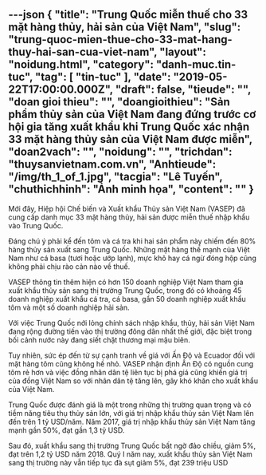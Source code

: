 ---json
{
    "title": "Trung Quốc miễn thuế cho 33 mặt hàng thủy, hải sản của Việt Nam",
    "slug": "trung-quoc-mien-thue-cho-33-mat-hang-thuy-hai-san-cua-viet-nam",
    "layout": "noidung.html",
    "category": "danh-muc.tin-tuc",
    "tag": [
        "tin-tuc"
    ],
    "date": "2019-05-22T17:00:00.000Z",
    "draft": false,
    "tieude": "",
    "doan gioi thieu": "",
    "doangioithieu": "Sản phẩm thủy sản của Việt Nam đang đứng trước cơ hội gia tăng xuất khẩu khi Trung Quốc xác nhận 33 mặt hàng thủy sản của Việt Nam được miễn",
    "doan2vach": "",
    "noidung": "",
    "trichdan": "thuysanvietnam.com.vn",
    "Anhtieude": "/img/th_1_of_1.jpg",
    "tacgia": "Lê Tuyến",
    "chuthichhinh": "Ảnh minh họa",
    "__content__": ""
}
---
<p>Mới đ&acirc;y, Hiệp hội Chế biến v&agrave; Xuất khẩu Thủy sản Việt Nam (VASEP) đ&atilde; cung cấp danh mục 33 mặt h&agrave;ng thủy, hải sản được miễn thuế nhập khẩu v&agrave;o Trung Quốc.</p>

<p>Đ&aacute;ng ch&uacute; &yacute; phải kể đến t&ocirc;m v&agrave; c&aacute; tra khi hai sản phẩm n&agrave;y chiếm đến 80% h&agrave;ng thủy sản xuất sang Trung Quốc. Những mặt h&agrave;ng thế mạnh của Việt Nam như c&aacute; basa (tươi hoặc ướp lạnh), mực kh&ocirc; hay c&aacute; ngừ đ&oacute;ng hộp cũng kh&ocirc;ng phải chịu r&agrave;o cản n&agrave;o về thuế.</p>

<p>VASEP th&ocirc;ng tin th&ecirc;m hiện c&oacute; hơn 150 doanh nghiệp Việt Nam tham gia xuất khẩu thủy sản sang thị trường Trung Quốc, trong đ&oacute; c&oacute; khoảng 45 doanh nghiệp xuất khẩu c&aacute; tra, c&aacute; basa, gần 50 doanh nghiệp xuất khẩu t&ocirc;m v&agrave; một số doanh nghiệp hải sản.</p>

<p>Với việc Trung Quốc nới lỏng ch&iacute;nh s&aacute;ch nhập khẩu, thủy, hải sản Việt Nam đang rộng đường tiến v&agrave;o thị trường đ&ocirc;ng d&acirc;n nhất thế giới, đặc biệt trong bối cảnh nước n&agrave;y đang siết chặt thương mại mậu bi&ecirc;n.</p>

<p>Tuy nhi&ecirc;n, sức &eacute;p đến từ sự cạnh tranh về gi&aacute; với Ấn Độ v&agrave; Ecuador đối với mặt h&agrave;ng t&ocirc;m cũng kh&ocirc;ng hề nhỏ. VASEP nhận định Ấn Độ c&oacute; nguồn cung t&ocirc;m rẻ hơn v&agrave; việc đồng nh&acirc;n d&acirc;n tệ li&ecirc;n tục bị ph&aacute; gi&aacute; cũng khiến gi&aacute; trị của đồng Việt Nam so với nh&acirc;n d&acirc;n tệ tăng l&ecirc;n, g&acirc;y kh&oacute; khăn cho xuất khẩu của Việt Nam.</p>

<p>Trung Quốc được đ&aacute;nh gi&aacute; l&agrave; một trong những thị trường quan trọng v&agrave; c&oacute; tiềm năng ti&ecirc;u thụ thủy sản lớn, với gi&aacute; trị nhập khẩu thủy sản Việt Nam l&ecirc;n đến tr&ecirc;n&nbsp;1 tỷ USD/năm. Năm 2017, gi&aacute; trị nhập khẩu thủy sản Việt Nam tăng mạnh gần 50%, đạt gần&nbsp;1,3 tỷ USD.</p>

<p>Sau đ&oacute;, xuất khẩu sang thị trường Trung Quốc bất ngờ đảo chiều, giảm 5%, đạt tr&ecirc;n&nbsp;1,2 tỷ USD&nbsp;năm 2018. Qu&yacute; I năm nay, xuất khẩu thủy sản Việt Nam sang thị trường n&agrave;y vẫn tiếp tục đ&agrave; sụt giảm 5%, đạt&nbsp;239 triệu USD</p>
